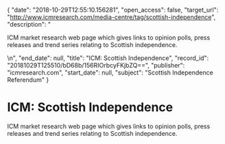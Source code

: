 {
  "date": "2018-10-29T12:55:10.156281", 
  "open_access": false, 
  "target_url": "http://www.icmresearch.com/media-centre/tag/scottish-independence", 
  "description": "<p>ICM market research web page which gives links to opinion polls, press releases and trend series relating to Scottish independence.</p>\n", 
  "end_date": null, 
  "title": "ICM: Scottish Independence", 
  "record_id": "20181029T125510/bD68b/156RIOrbcyFKjbZQ==", 
  "publisher": "icmresearch.com", 
  "start_date": null, 
  "subject": "Scottish Independence Referendum"
}

# ICM: Scottish Independence

<p>ICM market research web page which gives links to opinion polls, press releases and trend series relating to Scottish independence.</p>

